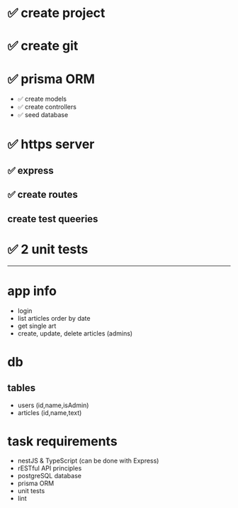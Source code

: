 
# ✅ create project
# ✅ create git
# ✅ prisma ORM
- ✅ create models
- ✅ create controllers
- ✅ seed database

# ✅ https server
## ✅ express
## ✅ create routes
## create test queeries

# ✅ 2 unit tests

---

# app info
- login
- list articles order by date
- get single art
- create, update, delete articles (admins)


# db
## tables
- users (id,name,isAdmin)
- articles (id,name,text)


# task requirements
- nestJS & TypeScript (can be done with Express)
- rESTful API principles
- postgreSQL database
- prisma ORM
- unit tests
- lint


